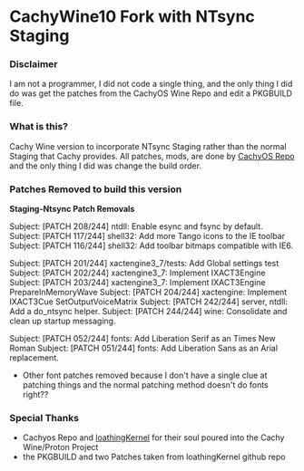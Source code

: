 # CachyWine10 Fork with NTsync Staging

### Disclaimer
I am not a programmer, I did not code a single thing, and the only thing I did do was get the patches from the CachyOS Wine Repo and edit a PKGBUILD file.

### What is this?
Cachy Wine version to incorporate NTsync Staging rather than the normal Staging that Cachy provides. All patches, mods, are done by [CachyOS Repo](https://github.com/CachyOS/wine-cachyos) and the only thing I did was change the build order.

### Patches Removed to build this version
**Staging-Ntsync Patch Removals**

Subject: [PATCH 208/244] ntdll: Enable esync and fsync by default.
Subject: [PATCH 117/244] shell32: Add more Tango icons to the IE toolbar
Subject: [PATCH 116/244] shell32: Add toolbar bitmaps compatible with IE6.

Subject: [PATCH 201/244] xactengine3_7/tests: Add Global settings test
Subject: [PATCH 202/244] xactengine3_7: Implement IXACT3Engine
Subject: [PATCH 203/244] xactengine3_7: Implement IXACT3Engine PrepareInMemoryWave
Subject: [PATCH 204/244] xactengine: Implement IXACT3Cue SetOutputVoiceMatrix
Subject: [PATCH 242/244] server, ntdll: Add a do_ntsync helper.
Subject: [PATCH 244/244] wine: Consolidate and clean up startup messaging.

Subject: [PATCH 052/244] fonts: Add Liberation Serif as an Times New Roman
Subject: [PATCH 051/244] fonts: Add Liberation Sans as an Arial replacement.

+ Other font patches removed because I don't have a single clue at patching things and the normal patching method doesn't do fonts right??

### Special Thanks
- Cachyos Repo and [loathingKernel](https://github.com/loathingKernel) for their soul poured into the Cachy Wine/Proton Project
- the PKGBUILD and two Patches taken from loathingKernel github repo
